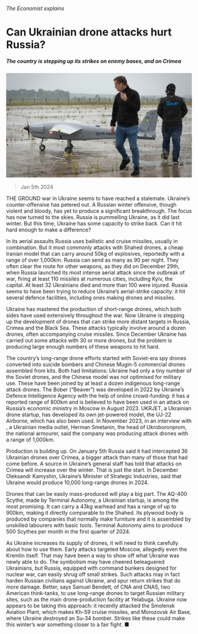 ###### The Economist explains

# Can Ukrainian drone attacks hurt Russia? 

##### The country is stepping up its strikes on enemy bases, and on Crimea 

![image](images/20240106_BLP518.jpg) 

> Jan 5th 2024 

THE GROUND war in Ukraine seems to have reached a stalemate. Ukraine’s counter-offensive has petered out. A Russian winter offensive, though violent and bloody, has yet to produce a significant breakthrough. The focus has now turned to the skies. Russia is pummelling Ukraine, as it did last winter. But this time, Ukraine has some capacity to strike back. Can it hit hard enough to make a difference?

In its aerial assaults Russia uses ballistic and cruise missiles, usually in combination. But it most commonly attacks with Shahed drones, a cheap Iranian model that can carry around 50kg of explosives, reportedly with a range of over 1,000km. Russia can send as many as 90 per night. They often clear the route for other weapons, as they did on December 29th, when Russia launched its most intense aerial attack since the outbreak of war, firing at least 110 missiles at numerous cities, including Kyiv, the capital. At least 32 Ukrainians died and more than 100 were injured. Russia seems to have been trying to reduce Ukraine’s aerial-strike capacity: it hit several defence facilities, including ones making drones and missiles. 

Ukraine has mastered the production of short-range drones, which both sides have used extensively throughout the war. Now Ukraine is stepping up the development of drones that can strike more distant targets in Russia, Crimea and the Black Sea. These attacks typically involve around a dozen drones, often accompanying cruise missiles. Since December Ukraine has carried out some attacks with 30 or more drones, but the problem is producing large enough numbers of these weapons to hit hard. 

The country’s long-range drone efforts started with Soviet-era spy drones converted into suicide bombers and Chinese Mugin-5 commercial drones assembled from kits. Both had limitations: Ukraine had only a tiny number of the Soviet drones, and the Chinese model was not optimised for military use. These have been joined by at least a dozen indigenous long-range attack drones. The Bober (“Beaver”) was developed in 2022 by Ukraine’s Defence Intelligence Agency with the help of online crowd-funding: it has a reported range of 800km and is believed to have been used in an attack on Russia’s economic ministry in Moscow in August 2023. UKRJET, a Ukrainian drone startup, has developed its own jet-powered model, the UJ-22 Airborne, which has also been used. In November 2023, in an interview with , a Ukrainian media outlet, Herman Smetanin, the head of Ukroboronprom, the national armourer, said the company was producing attack drones with a range of 1,000km.

Production is building up. On January 5th Russia said it had intercepted 36 Ukrainian drones over Crimea, a bigger attack than many of those that had come before. A source in Ukraine’s general staff has told  that attacks on Crimea will increase over the winter. That is just the start. In December Oleksandr Kamyshin, Ukraine’s Minister of Strategic Industries, said that Ukraine would produce 10,000 long-range drones in 2024. 

Drones that can be easily mass-produced will play a big part. The AQ-400 Scythe, made by Terminal Autonomy, a Ukrainian startup, is among the most promising. It can carry a 43kg warhead and has a range of up to 900km, making it directly comparable to the Shahed. Its plywood body is produced by companies that normally make furniture and it is assembled by unskilled labourers with basic tools. Terminal Autonomy aims to produce 500 Scythes per month in the first quarter of 2024. 

As Ukraine increases its supply of drones, it will need to think carefully about how to use them. Early attacks targeted Moscow, allegedly even the Kremlin itself. That may have been a way to show off what Ukraine was newly able to do. The symbolism may have cheered beleaguered Ukrainians, but Russia, equipped with command bunkers designed for nuclear war, can easily shrug off small strikes. Such attacks may in fact harden Russian civilians against Ukraine, and spur return strikes that do more damage. Better, says Samuel Bendett, of CNA and CNAS, two American think-tanks, to use long-range drones to target Russian military sites, such as the main drone-production facility at Yelabuga. Ukraine now appears to be taking this approach: it recently attacked the Smolensk Aviation Plant, which makes Kh-59 cruise missiles, and Morozovsk Air Base, where Ukraine destroyed an Su-34 bomber. Strikes like these could make this winter’s war something closer to a fair fight. ■

